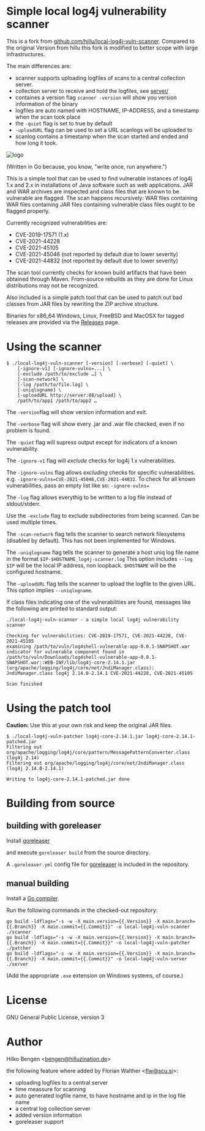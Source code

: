 # Simple local log4j vulnerability scanner

This is a fork from [github.com/hillu/local-log4j-vuln-scanner](https://github.com/hillu/local-log4j-vuln-scanner).
Compared to the original Version from hillu this fork is modified to better scope with large infrastructures.

The main differences are:
- scanner supports uploading logfiles of scans to a central collection server.
- collection server to receive and hold the logfiles, see [server/](server/)
- containes a version flag `scanner -version` will show you version information of the binary
- logfiles are auto named with HOSTNAME, IP-ADDRESS, and a timestamp when the scan took place
- the `-quiet` flag is set to true by default
- `-uploadURL` flag can be used to set a URL scanlogs will be uploaded to
- scanlog contains a timestamp when the scan started and ended and how long it took.


![logo](logo.png)

(Written in Go because, you know, "write once, run anywhere.")

This is a simple tool that can be used to find vulnerable instances of
log4j 1.x and 2.x in installations of Java software such as web
applications. JAR and WAR archives are inspected and class files that
are known to be vulnerable are flagged. The scan happens recursively:
WAR files containing WAR files containing JAR files containing
vulnerable class files ought to be flagged properly.

Currently recognized vulnerabilities are:
- CVE-2019-17571 (1.x)
- CVE-2021-44228
- CVE-2021-45105
- CVE-2021-45046 (not reported by default due to lower severity)
- CVE-2021-44832 (not reported by default due to lower severity)

The scan tool currently checks for known build artifacts that have
been obtained through Maven. From-source rebuilds as they are done for
Linux distributions may not be recognized.

Also included is a simple patch tool that can be used to patch out bad
classes from JAR files by rewriting the ZIP archive structure.

Binaries for x86_64 Windows, Linux, FreeBSD and MacOSX for tagged releases are
provided via the
[Releases](https://github.com/scusi/local-log4j-vuln-scanner/releases)
page.

# Using the scanner

```
$ ./local-log4j-vuln-scanner [-version] [-verbose] [-quiet] \
    [-ignore-v1] [-ignore-vulns=...] \
    [-exclude /path/to/exclude …] \
	[-scan-network] \
	[-log /path/to/file.log] \
	[-uniqlogname] \
	[-uploadURL http://server:88/upload] \
    /path/to/app1 /path/to/app2 …
```
The `-version`flag will show version information and exit.

The `-verbose` flag will show every .jar and .war file checked, even if no problem is found.

The `-quiet` flag will supress output except for indicators of a known vulnerability.

The `-ignore-v1` flag will _exclude_ checks for log4j 1.x vulnerabilities.

The `-ignore-vulns` flag allows _excluding_ checks for specific
vulnerabilities. e.g. `-ignore-vulns=CVE-2021-45046,CVE-2021-44832`.
To check for all known vulnerabilities, pass an empty list like so:
`-ignore-vulns=`

The `-log` flag allows everythig to be written to a log file instead of stdout/stderr.

Use the `-exclude` flag to exclude subdirectories from being scanned. Can be used multiple times.

The `-scan-network` flag tells the scanner to search network filesystems (disabled by default). This has not been implemented for Windows.

The `-uniqlogname` flag tells the scanner to generate a host uniq log file name in the format `$IP-$HOSTNAME_log4j-scanner.log`
This option includes `--log`
`$IP` will be the local IP address, non loopback.
`$HOSTNAME` will be the configured hostname.

The `-uploadURL` flag tells the scanner to upload the logfile to the given URL.
This option implies `--uniqlogname`.

If class files indicating one of the vulnerabilities are found,
messages like the following are printed to standard output:
``` console
./local-log4j-vuln-scanner - a simple local log4j vulnerability scanner

Checking for vulnerabilities: CVE-2019-17571, CVE-2021-44228, CVE-2021-45105
examining /path/to/vuln/log4shell-vulnerable-app-0.0.1-SNAPSHOT.war
indicator for vulnerable component found in /path/to/vuln/Downloads/log4shell-vulnerable-app-0.0.1-SNAPSHOT.war::WEB-INF/lib/log4j-core-2.14.1.jar (org/apache/logging/log4j/core/net/JndiManager.class): JndiManager.class log4j 2.14.0-2.14.1 CVE-2021-44228, CVE-2021-45105

Scan finished
```

# Using the patch tool

**Caution:** Use this at your own risk and keep the original JAR files.
```
$ ./local-log4j-vuln-patcher log4j-core-2.14.1.jar log4j-core-2.14.1-patched.jar
Filtering out org/apache/logging/log4j/core/pattern/MessagePatternConverter.class (log4j 2.14)
Filtering out org/apache/logging/log4j/core/net/JndiManager.class (log4j 2.14.0-2.14.1)

Writing to log4j-core-2.14.1-patched.jar done
```

# Building from source

## building with goreleaser

Install [goreleaser](https://goreleaser.com/)

and execute `goreleaser build` from the source directory.

A `.goreleaser.yml` config file for [goreleaser](https://goreleaser.com/) is included in the repository.

## manual building
Install a [Go compiler](https://golang.org/dl).

Run the following commands in the checked-out repository:
```
go build -ldflags="-s -w -X main.version={{.Version}} -X main.branch={{.Branch}} -X main.commit={{.Commit}}" -o local-log4j-vuln-scanner ./scanner
go build -ldflags="-s -w -X main.version={{.Version}} -X main.branch={{.Branch}} -X main.commit={{.Commit}}" -o local-log4j-vuln-patcher ./patcher
go build -ldflags="-s -w -X main.version={{.Version}} -X main.branch={{.Branch}} -X main.commit={{.Commit}}" -o local-log4j-vuln-server ./server
```
(Add the appropriate `.exe` extension on Windows systems, of course.)

# License

GNU General Public License, version 3

# Author

Hilko Bengen <<bengen@hilluzination.de>>

the following feature where added by Florian Walther <<flw@scu.si>>:
- uploading logfiles to a central server
- time meassure for scanning
- auto generated logfile name, to have hostname and ip in the log file name
- a central log collection server
- added version information
- goreleaser support

